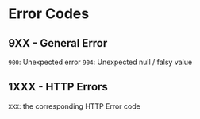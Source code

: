# Error Codes 
## 9XX - General Error 
`900`: Unexpected error 
`904`: Unexpected null / falsy value

## 1XXX - HTTP Errors
`XXX`: the corresponding HTTP Error code